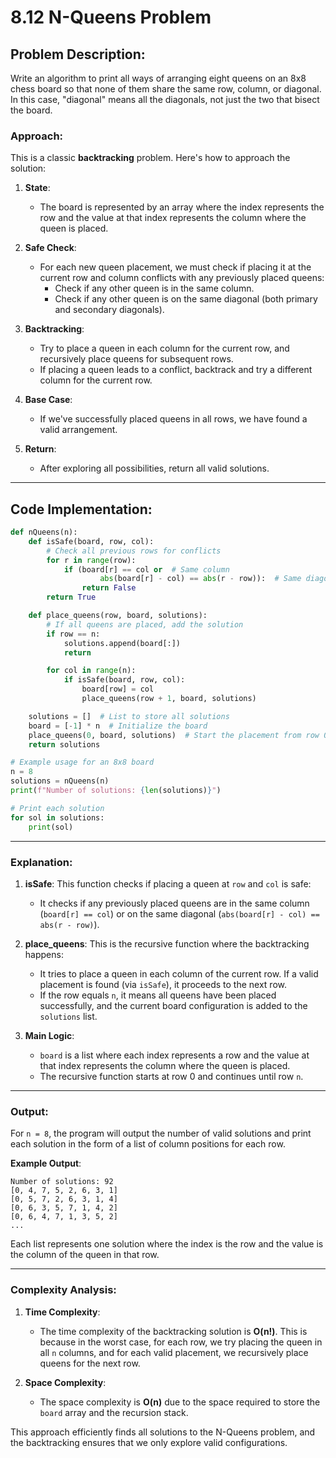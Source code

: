 # 8.12 N-Queens Problem

## Problem Description:
Write an algorithm to print all ways of arranging eight queens on an 8x8 chess board so that none of them
share the same row, column, or diagonal. In this case, "diagonal" means all the diagonals, not just the two
that bisect the board.

### Approach:

This is a classic **backtracking** problem. Here's how to approach the solution:

1. **State**:
   - The board is represented by an array where the index represents the row and the value at that index represents the column where the queen is placed.
   
2. **Safe Check**:
   - For each new queen placement, we must check if placing it at the current row and column conflicts with any previously placed queens:
     - Check if any other queen is in the same column.
     - Check if any other queen is on the same diagonal (both primary and secondary diagonals).

3. **Backtracking**:
   - Try to place a queen in each column for the current row, and recursively place queens for subsequent rows.
   - If placing a queen leads to a conflict, backtrack and try a different column for the current row.
   
4. **Base Case**:
   - If we've successfully placed queens in all rows, we have found a valid arrangement.

5. **Return**:
   - After exploring all possibilities, return all valid solutions.

---

## Code Implementation:

```python
def nQueens(n):
    def isSafe(board, row, col):
        # Check all previous rows for conflicts
        for r in range(row):
            if (board[r] == col or  # Same column
                    abs(board[r] - col) == abs(r - row)):  # Same diagonal
                return False
        return True

    def place_queens(row, board, solutions):
        # If all queens are placed, add the solution
        if row == n:
            solutions.append(board[:])
            return

        for col in range(n):
            if isSafe(board, row, col):
                board[row] = col
                place_queens(row + 1, board, solutions)

    solutions = []  # List to store all solutions
    board = [-1] * n  # Initialize the board
    place_queens(0, board, solutions)  # Start the placement from row 0
    return solutions

# Example usage for an 8x8 board
n = 8
solutions = nQueens(n)
print(f"Number of solutions: {len(solutions)}")

# Print each solution
for sol in solutions:
    print(sol)
```

---

### Explanation:

1. **isSafe**: This function checks if placing a queen at `row` and `col` is safe:
   - It checks if any previously placed queens are in the same column (`board[r] == col`) or on the same diagonal (`abs(board[r] - col) == abs(r - row)`).

2. **place_queens**: This is the recursive function where the backtracking happens:
   - It tries to place a queen in each column of the current row. If a valid placement is found (via `isSafe`), it proceeds to the next row.
   - If the row equals `n`, it means all queens have been placed successfully, and the current board configuration is added to the `solutions` list.

3. **Main Logic**:
   - `board` is a list where each index represents a row and the value at that index represents the column where the queen is placed.
   - The recursive function starts at row 0 and continues until row `n`.

---

### Output:
For `n = 8`, the program will output the number of valid solutions and print each solution in the form of a list of column positions for each row.

**Example Output**:
```
Number of solutions: 92
[0, 4, 7, 5, 2, 6, 3, 1]
[0, 5, 7, 2, 6, 3, 1, 4]
[0, 6, 3, 5, 7, 1, 4, 2]
[0, 6, 4, 7, 1, 3, 5, 2]
...
```

Each list represents one solution where the index is the row and the value is the column of the queen in that row.

---

### Complexity Analysis:

1. **Time Complexity**:
   - The time complexity of the backtracking solution is **O(n!)**. This is because in the worst case, for each row, we try placing the queen in all `n` columns, and for each valid placement, we recursively place queens for the next row.
   
2. **Space Complexity**:
   - The space complexity is **O(n)** due to the space required to store the `board` array and the recursion stack.

This approach efficiently finds all solutions to the N-Queens problem, and the backtracking ensures that we only explore valid configurations.
